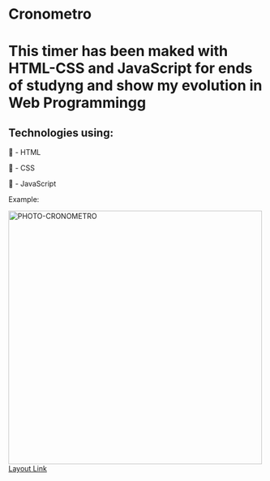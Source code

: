 # Cronometro
<h1>This timer has been maked with HTML-CSS and JavaScript for ends of studyng and show my evolution in Web Programmingg</h1>

<h2>Technologies using:</h2>

🔶 - HTML

🔷 - CSS

💛 - JavaScript

Example:

<img src="https://raw.githubusercontent.com/leanluizz/Cronometro/principal/PHOTO-Landing-Page-Cr%C3%B4nometro.png" alt="PHOTO-CRONOMETRO" width="500vw">
<a href="https://leanluizz.github.io/Cronometro/">Layout Link
